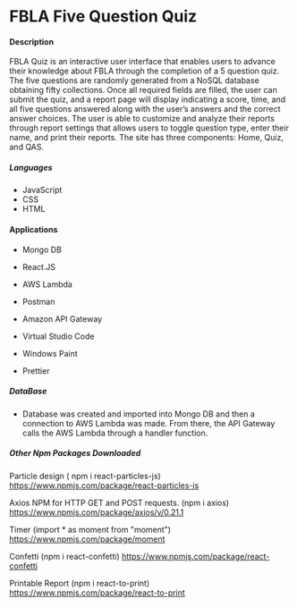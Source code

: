 # FBLA Five Question Quiz

#### Description

FBLA Quiz is an interactive user interface that enables users to advance their knowledge about FBLA through the completion of a 5 question quiz. 
The five questions are randomly generated from a NoSQL database obtaining fifty collections.
Once all required fields are filled, the user can submit the quiz, and a report page will display indicating a score, time, and all five questions answered along with the user’s answers and the correct answer choices. 
The user is able to customize and analyze their reports through report settings that allows users to toggle question type, enter their name, and print their reports. 
The site has three components: Home, Quiz, and QAS.


##### Languages
- JavaScript
- CSS
- HTML

#### Applications

- Mongo DB

- React.JS

- AWS Lambda

- Postman

- Amazon API Gateway

- Virtual Studio Code

- Windows Paint

- Prettier

##### DataBase

- Database was created and imported into Mongo DB and then a connection to AWS Lambda was made. From there, the API Gateway calls the AWS Lambda through a handler function.

##### Other Npm Packages Downloaded

Particle design ( npm i react-particles-js)
https://www.npmjs.com/package/react-particles-js

Axios NPM for HTTP GET and POST requests. (npm i axios)
https://www.npmjs.com/package/axios/v/0.21.1

Timer (import \* as moment from "moment")
https://www.npmjs.com/package/moment

Confetti (npm i react-confetti)
https://www.npmjs.com/package/react-confetti

Printable Report (npm i react-to-print)
https://www.npmjs.com/package/react-to-print
